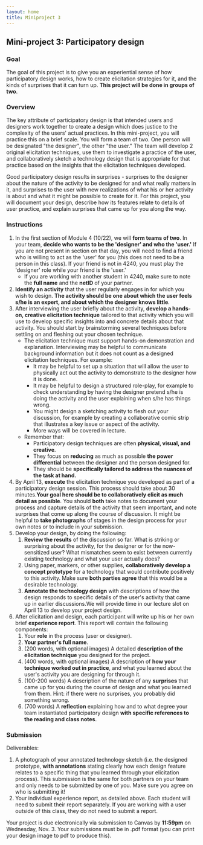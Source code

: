 ```yaml
---
layout: home
title: Miniproject 3
---
```


## Mini-project 3: Participatory design

### Goal

The goal of this project is to give you an experiential sense of how participatory design works, how to create elicitation strategies for it, and the kinds of surprises that it can turn up. **This project will be done in groups of two**.

### Overview

The key attribute of participatory design is that intended users and designers work together to create a design which does justice to the complexity of the users' actual practices. In this mini-project, you will practice this on a brief scale. You will form a team of two. One person will be designated "the designer", the other "the user." The team will develop 2 original elicitation techniques, use them to investigate a practice of the user, and collaboratively sketch a technology design that is appropriate for that practice based on the insights that the elicitation techniques developed.

Good participatory design results in surprises - surprises to the designer about the nature of the activity to be designed for and what really matters in it, and surprises to the user with new realizations of what his or her activity is about and what it might be possible to create for it. For this project, you will document your design, describe how its features relate to details of user practice, and explain surprises that came up for you along the way.

### Instructions

1.  In the first section of Module 4 (10/22), we will **form teams of two**. In your team, **decide who wants to be the 'designer' and who the 'user.'** If you are not present in section on that day, you will need to find a friend who is willing to act as the 'user' for you (this does not need to be a person in this class). If your friend is not in 4240, you must play the 'designer' role while your friend is the 'user.'
    *   If you are working with another student in 4240, make sure to note the **full name** and the **netID** of your partner.
2.  **Identify an activity** that the user regularly engages in for which you wish to design. **The activity should be one about which the user feels s/he is an expert, and about which the designer knows little**.
3.  After interviewing the user briefly about the activity, **develop a hands-on, creative elicitation technique** tailored to that activity which you will use to develop specific insights into and concrete details about that activity. You should start by brainstorming several techniques before settling on and fleshing out your chosen technique.
    *   The elicitation technique must support hands-on demonstration and explanation. Interviewing may be helpful to communicate background information but it does not count as a designed elicitation techniques. For example:
        *   It may be helpful to set up a situation that will allow the user to physically act out the activity to demonstrate to the designer how it is done.
        *   It may be helpful to design a structured role-play, for example to check understanding by having the designer pretend s/he is doing the activity and the user explaining when s/he has things wrong.
        *   You might design a sketching activity to flesh out your discussion, for example by creating a collaborative comic strip that illustrates a key issue or aspect of the activity.
        *   More ways will be covered in lecture.
    *   Remember that:
        *   Participatory design techniques are often **physical, visual, and creative**.
        *   They focus on **reducing** as much as possible **the power differential** between the designer and the person designed for.
        *   They should be **specifically tailored to address the nuances of the task at hand.**
4.  By April 13, **execute** the elicitation technique you developed as part of a participatory design session. This process should take about 30 minutes.**Your goal here should be to collaboratively elicit as much detail as possible**. You should **both** take notes to document your process and capture details of the activity that seem important, and note surprises that come up along the course of discussion. It might be helpful to **take photographs** of stages in the design process for your own notes or to include in your submission.
5.  Develop your design, by doing the following:
    1.  **Review the results** of the discussion so far. What is striking or surprising about the activity, for the designer or for the now-sensitized user? What mismatches seem to exist between currently existing technology and what your user actually does?
    2.  Using paper, markers, or other supplies, **collaboratively develop a concept prototype** for a technology that would contribute positively to this activity. Make sure **both parties agree** that this would be a desirable technology.
    3.  **Annotate the technology design** with descriptions of how the design responds to specific details of the user's activity that came up in earlier discussions.We will provide time in our lecture slot on April 13 to develop your project design.
6.  After elicitation and design, each participant will write up his or her own brief **experience report**. This report will contain the following components:
    1.  Your **role** in the process (user or designer).
    2.  **Your partner's full name**.
    3.  (200 words, with optional images) A detailed **description of the elicitation technique** you designed for the project.
    4.  (400 words, with optional images) A description of **how your technique worked out in practice**, and what you learned about the user's activity you are designing for through it.
    5.  (100-200 words) A description of the nature of any **surprises** that came up for you during the course of design and what you learned from them. Hint: if there were no surprises, you probably did something wrong.
    6.  (700 words) A **reflection** explaining how and to what degree your team instantiated participatory design **with specific references to the reading and class notes**.

<!--- To aid you in getting the miniproject done with minimal pain, we will devote section on April 9 to starting to develop your elicitation technique, and the lecture slot on April 13 to creating the resulting design and taking notes towards your individual project report. You will profit the most from this set up if you deploy the elicitation techniques prior to lecture on April 13. !--->

### Submission

Deliverables:

1.  A photograph of your annotated technology sketch (i.e. the designed prototype, **with annotations** stating clearly how each design feature relates to a specific thing that you learned through your elicitation process). This submission is the same for both partners on your team and only needs to be submitted by one of you. Make sure you agree on who is submitting it!
2.  Your individual experience report, as detailed above. Each student will need to submit their report separately. If you are working with a user outside of this class, they do not need to submit a report.

Your project is due electronically via submission to Canvas by **11:59pm** on Wednesday, Nov. 3. Your submissions must be in .pdf format (you can print your design image to pdf to produce this).